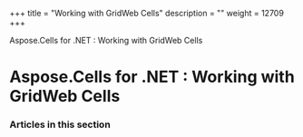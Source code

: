 +++
title = "Working with GridWeb Cells" 
description = "" 
weight = 12709 
+++

Aspose.Cells for .NET : Working with GridWeb Cells  

# Aspose.Cells for .NET : Working with GridWeb Cells


### Articles in this section

           

